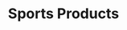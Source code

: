 ---
ee_id_thing: '146'
site: '1'
type: '2'
inv_num: 2010-078
add_credit:
url: 2010-078-sports-products
title: Sports Products
year: '2010'
display_year: '2010'
medium: Painted bronze, rubber, and Oakley M-Frame lenses
dims: 2 x 5 x 5 inches
pitch:
ps:
live_url:
youtube:
https://github.com/coryarcangel/alu:
imgs: sports-products-2010-078-full-database-ropac_1.jpg
subheading:
download:
commission:
related:
layout: things-i-made
---